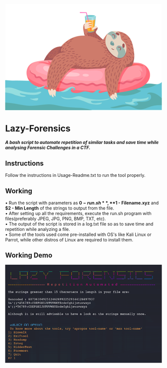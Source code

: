 ![](lazy-sloth.gif)
# Lazy-Forensics
##### A bash script to automate repetition of similar tasks and save time while analysing Forensic Challenges in a CTF.<br>

## Instructions
Follow the instructions in Usage-Readme.txt to run the tool properly. <br>

## Working
 • Run the script with parameters as **$0 - run.sh**, **$1 - Filename.xyz** and **$2 - Min Length** of the strings to output from the file.<br>
 • After setting up all the requirements, execute the run.sh program with files(preferably JPEG, JPG, PNG, BMP, TXT, etc). <br>
 • The output of the script is stored in a log.txt file so as to save time and repetition while analyzing a file. <br>
 • Some of the tools used come pre-installed with OS's like Kali Linux or Parrot, while other distros of Linux are required to install them.<br>

## Working Demo
![](WelcomeScreen1.png)

